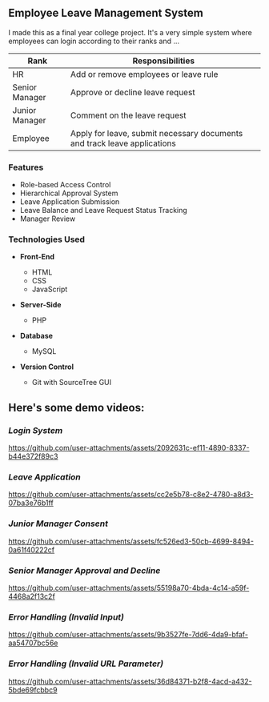 ## Employee Leave Management System

I made this as a final year college project. It's a very simple system where employees can login according to their ranks and ...

|Rank     |Responsibilities|
|--|--|
|HR       |Add or remove employees or leave rule|
|Senior Manager |Approve or decline leave request|
|Junior Manager |Comment on the leave request|
|Employee |Apply for leave, submit necessary documents and track leave applications|

### Features

 - Role-based Access Control
 - Hierarchical Approval System
 - Leave Application Submission
 - Leave Balance and Leave Request Status Tracking
 - Manager Review

### Technologies Used

 - **Front-End**
	
	- HTML
	- CSS
	- JavaScript
	
 - **Server-Side**

	- PHP

 - **Database**

	- MySQL

 - **Version Control**

	- Git with SourceTree GUI

## Here's some demo videos:

### *Login System*

https://github.com/user-attachments/assets/2092631c-ef11-4890-8337-b44e372f89c3

### *Leave Application*

https://github.com/user-attachments/assets/cc2e5b78-c8e2-4780-a8d3-07ba3e76b1ff

### *Junior Manager Consent*

https://github.com/user-attachments/assets/fc526ed3-50cb-4699-8494-0a61f40222cf

### *Senior Manager Approval and Decline*

https://github.com/user-attachments/assets/55198a70-4bda-4c14-a59f-4468a2f13c2f

### *Error Handling (Invalid Input)*

https://github.com/user-attachments/assets/9b3527fe-7dd6-4da9-bfaf-aa54707bc56e

### *Error Handling (Invalid URL Parameter)*

https://github.com/user-attachments/assets/36d84371-b2f8-4acd-a432-5bde69fcbbc9
